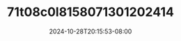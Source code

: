 --- 
title: "71t08c0l8158071301202414"
description: "download   71t08c0l8158071301202414 gratis full vidio new"
date: 2024-10-28T20:15:53-08:00
file_code: "o4ey26vrw8if"
draft: false
cover: "ppm25w3qdu9jq6ow.jpg"
tags: ["indo", "bokep-indo", "bokep-viral", "bokep-ig"]
length: 65
fld_id: "1483856"
foldername: "Amelia"
categories: ["Amelia"]
views: 0
---